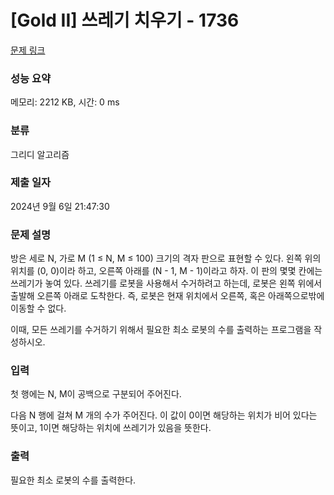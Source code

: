 # [Gold II] 쓰레기 치우기 - 1736 

[문제 링크](https://www.acmicpc.net/problem/1736) 

### 성능 요약

메모리: 2212 KB, 시간: 0 ms

### 분류

그리디 알고리즘

### 제출 일자

2024년 9월 6일 21:47:30

### 문제 설명

<p>방은 세로 N, 가로 M (1 ≤ N, M ≤ 100) 크기의 격자 판으로 표현할 수 있다. 왼쪽 위의 위치를 (0, 0)이라 하고, 오른쪽 아래를 (N - 1, M - 1)이라고 하자. 이 판의 몇몇 칸에는 쓰레기가 놓여 있다. 쓰레기를 로봇을 사용해서 수거하려고 하는데, 로봇은 왼쪽 위에서 출발해 오른쪽 아래로 도착한다. 즉, 로봇은 현재 위치에서 오른쪽, 혹은 아래쪽으로밖에 이동할 수 없다.</p>

<p>이때, 모든 쓰레기를 수거하기 위해서 필요한 최소 로봇의 수를 출력하는 프로그램을 작성하시오.</p>

### 입력 

 <p>첫 행에는 N, M이 공백으로 구분되어 주어진다.</p>

<p>다음 N 행에 걸쳐 M 개의 수가 주어진다. 이 값이 0이면 해당하는 위치가 비어 있다는 뜻이고, 1이면 해당하는 위치에 쓰레기가 있음을 뜻한다.</p>

### 출력 

 <p>필요한 최소 로봇의 수를 출력한다.</p>

